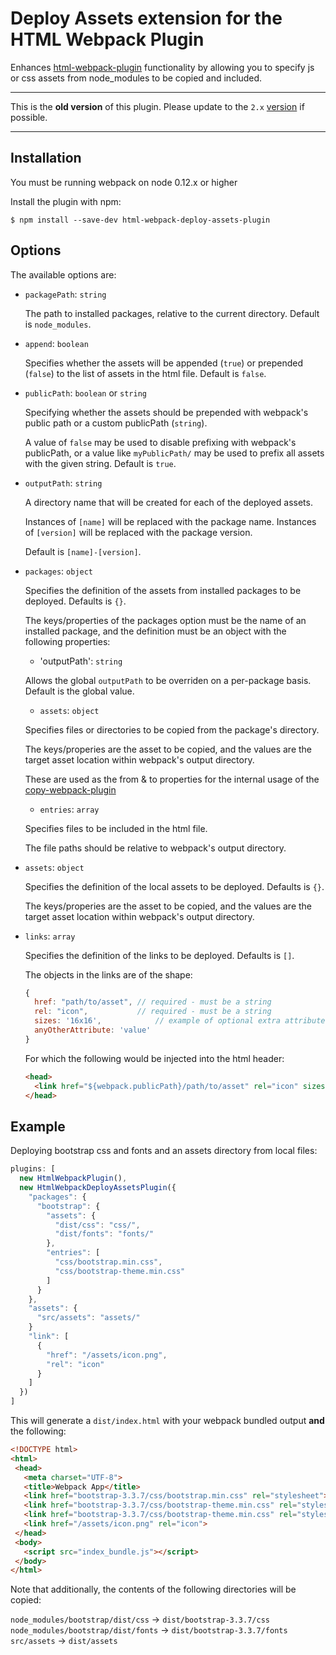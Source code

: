 Deploy Assets extension for the HTML Webpack Plugin
========================================

Enhances [html-webpack-plugin](https://github.com/ampedandwired/html-webpack-plugin)
functionality by allowing you to specify js or css assets from node_modules to be copied and included.

-----

This is the **old version** of this plugin. Please update to the `2.x` [version](https://github.com/jharris4/html-webpack-deploy-assets-plugin/blob/master/README.md) if possible.

-----

Installation
------------
You must be running webpack on node 0.12.x or higher

Install the plugin with npm:
```shell
$ npm install --save-dev html-webpack-deploy-assets-plugin
```

Options
-------
The available options are:

- `packagePath`: `string`

  The path to installed packages, relative to the current directory. Default is `node_modules`.

- `append`: `boolean`

  Specifies whether the assets will be appended (`true`) or prepended (`false`) to the list of assets in the html file. Default is `false`.

- `publicPath`: `boolean` or `string`

  Specifying whether the assets should be prepended with webpack's public path or a custom publicPath (`string`).

  A value of `false` may be used to disable prefixing with webpack's publicPath, or a value like `myPublicPath/` may be used to prefix all assets with the given string. Default is `true`.

- `outputPath`: `string`

  A directory name that will be created for each of the deployed assets.

    Instances of `[name]` will be replaced with the package name.
    Instances of `[version]` will be replaced with the package version.

  Default is `[name]-[version]`.

- `packages`: `object`

  Specifies the definition of the assets from installed packages to be deployed. Defaults is `{}`.

  The keys/properties of the packages option must be the name of an installed package, and the definition must be
  an object with the following properties:

    - 'outputPath': `string`

    Allows the global `outputPath` to be overriden on a per-package basis. Default is the global value.

    - `assets`: `object`

    Specifies files or directories to be copied from the package's directory.

    The keys/properies are the asset to be copied, and the values are the target asset location within webpack's output directory.

    These are used as the from & to properties for the internal usage of the [copy-webpack-plugin](https://github.com/kevlened/copy-webpack-plugin)

    - `entries`: `array`

    Specifies files to be included in the html file.

    The file paths should be relative to webpack's output directory.

- `assets`: `object`

  Specifies the definition of the local assets to be deployed. Defaults is `{}`.

  The keys/properies are the asset to be copied, and the values are the target asset location within webpack's output directory.

- `links`: `array`

  Specifies the definition of the links to be deployed. Defaults is `[]`.

  The objects in the links are of the shape:

  ```javascript
  {
    href: "path/to/asset", // required - must be a string
    rel: "icon",           // required - must be a string
    sizes: '16x16',            // example of optional extra attribute
    anyOtherAttribute: 'value'
  }
  ```

  For which the following would be injected into the html header:

  ```html
  <head>
    <link href="${webpack.publicPath}/path/to/asset" rel="icon" sizes="16x16" anyOtherAttribute="value"/>
  </head>
  ```


Example
-------
Deploying bootstrap css and fonts and an assets directory from local files:

```javascript
plugins: [
  new HtmlWebpackPlugin(),
  new HtmlWebpackDeployAssetsPlugin({
    "packages": {
      "bootstrap": {
        "assets": {
          "dist/css": "css/",
          "dist/fonts": "fonts/"
        },
        "entries": [
          "css/bootstrap.min.css",
          "css/bootstrap-theme.min.css"
        ]
      }
    },
    "assets": {
      "src/assets": "assets/"
    }
    "link": [
      {
        "href": "/assets/icon.png",
        "rel": "icon"
      }
    ]
  })
]
```

This will generate a `dist/index.html` with your webpack bundled output **and** the following:

```html
<!DOCTYPE html>
<html>
 <head>
   <meta charset="UTF-8">
   <title>Webpack App</title>
   <link href="bootstrap-3.3.7/css/bootstrap.min.css" rel="stylesheet">
   <link href="bootstrap-3.3.7/css/bootstrap-theme.min.css" rel="stylesheet">
   <link href="bootstrap-3.3.7/css/bootstrap-theme.min.css" rel="stylesheet">
   <link href="/assets/icon.png" rel="icon">
 </head>
 <body>
   <script src="index_bundle.js"></script>
 </body>
</html>
```

Note that additionally, the contents of the following directories will be copied:

`node_modules/bootstrap/dist/css` -> `dist/bootstrap-3.3.7/css`
`node_modules/bootstrap/dist/fonts` -> `dist/bootstrap-3.3.7/fonts`
`src/assets` -> `dist/assets`
